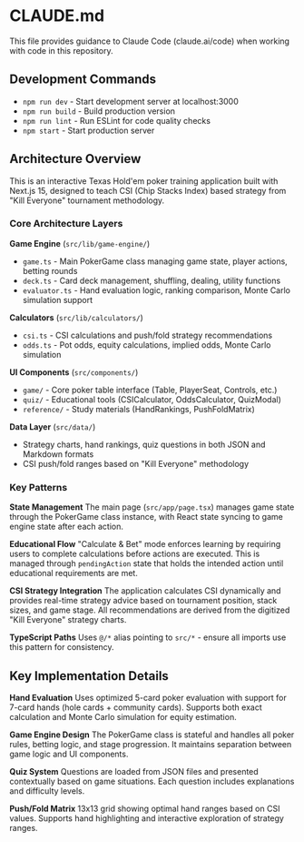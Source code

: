 # CLAUDE.md

This file provides guidance to Claude Code (claude.ai/code) when working with code in this repository.

## Development Commands

- `npm run dev` - Start development server at localhost:3000
- `npm run build` - Build production version
- `npm run lint` - Run ESLint for code quality checks
- `npm start` - Start production server

## Architecture Overview

This is an interactive Texas Hold'em poker training application built with Next.js 15, designed to teach CSI (Chip Stacks Index) based strategy from "Kill Everyone" tournament methodology.

### Core Architecture Layers

**Game Engine** (`src/lib/game-engine/`)
- `game.ts` - Main PokerGame class managing game state, player actions, betting rounds
- `deck.ts` - Card deck management, shuffling, dealing, utility functions
- `evaluator.ts` - Hand evaluation logic, ranking comparison, Monte Carlo simulation support

**Calculators** (`src/lib/calculators/`)
- `csi.ts` - CSI calculations and push/fold strategy recommendations
- `odds.ts` - Pot odds, equity calculations, implied odds, Monte Carlo simulation

**UI Components** (`src/components/`)
- `game/` - Core poker table interface (Table, PlayerSeat, Controls, etc.)
- `quiz/` - Educational tools (CSICalculator, OddsCalculator, QuizModal)
- `reference/` - Study materials (HandRankings, PushFoldMatrix)

**Data Layer** (`src/data/`)
- Strategy charts, hand rankings, quiz questions in both JSON and Markdown formats
- CSI push/fold ranges based on "Kill Everyone" methodology

### Key Patterns

**State Management**
The main page (`src/app/page.tsx`) manages game state through the PokerGame class instance, with React state syncing to game engine state after each action.

**Educational Flow**
"Calculate & Bet" mode enforces learning by requiring users to complete calculations before actions are executed. This is managed through `pendingAction` state that holds the intended action until educational requirements are met.

**CSI Strategy Integration**
The application calculates CSI dynamically and provides real-time strategy advice based on tournament position, stack sizes, and game stage. All recommendations are derived from the digitized "Kill Everyone" strategy charts.

**TypeScript Paths**
Uses `@/*` alias pointing to `src/*` - ensure all imports use this pattern for consistency.

## Key Implementation Details

**Hand Evaluation**
Uses optimized 5-card poker evaluation with support for 7-card hands (hole cards + community cards). Supports both exact calculation and Monte Carlo simulation for equity estimation.

**Game Engine Design**
The PokerGame class is stateful and handles all poker rules, betting logic, and stage progression. It maintains separation between game logic and UI components.

**Quiz System**
Questions are loaded from JSON files and presented contextually based on game situations. Each question includes explanations and difficulty levels.

**Push/Fold Matrix**
13x13 grid showing optimal hand ranges based on CSI values. Supports hand highlighting and interactive exploration of strategy ranges.